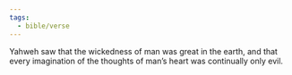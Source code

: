```yaml
---
tags:
  - bible/verse
---
```

Yahweh saw that the wickedness of man was great in the earth, and that every imagination of the thoughts of man’s heart was continually only evil.